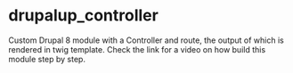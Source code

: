 # drupalup_controller
Custom Drupal 8 module with a Controller and route, the output of which is rendered in twig template. Check the link for a video on how build this module step by step.
